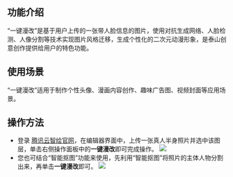## 功能介绍
“一键漫改”是基于用户上传的一张带人脸信息的图片，使用对抗生成网络、人脸检测、人像分割等技术实现图片风格迁移，生成个性化的二次元动漫形象，是泰山创意创作提供给用户的特色功能。

## 使用场景
“一键漫改”适用于制作个性头像、漫画内容创作、趣味广告图、视频封面等应用场景。

## 操作方法
- 登录 [腾讯云智绘官网](https://taishan.qq.com/)，在编辑器界面中，上传一张真人半身照片并选中该图层，单击右侧操作面板中的**一键漫改**即可完成操作。
![](https://main.qcloudimg.com/raw/492e02018ae2043d310e19b7e2b085bd.png)
- 您也可结合“智能抠图”功能来使用，先利用“智能抠图”将照片的主体人物分割出来，再单击**一键漫改**即可。
![](https://main.qcloudimg.com/raw/d48396d92b0b53b3dc17b36252ae7393.png)
